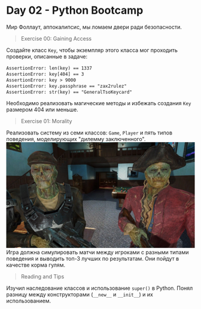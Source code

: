 # Day 02 - Python Bootcamp

Мир Фоллаут, аппокалипсис, мы ломаем двери ради безопасности.

> Exercise 00: Gaining Access

Создайте класс `Key`, чтобы экземпляр этого класса мог проходить проверки, описанные в задаче:
```
AssertionError: len(key) == 1337
AssertionError: key[404] == 3
AssertionError: key > 9000
AssertionError: key.passphrase == "zax2rulez"
AssertionError: str(key) == "GeneralTsoKeycard"

```
Необходимо реализовать магические методы и избежать создания `Key` размером 404 или меньше.

> Exercise 01: Morality

Реализовать систему из семи классов: `Game`, `Player` и пять типов поведения, моделирующих "дилемму заключенного". 
![alt text](image.png)
Игра должна симулировать матчи между игроками с разными типами поведения и выводить топ-3 лучших по результатам. Они пойдут в качестве корма гулям.

> Reading and Tips

Изучил наследование классов и использование `super()` в Python. Понял разницу между конструкторами (`__new__` и `__init__`) и их использованием.

